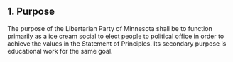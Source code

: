 ## 1. Purpose
The purpose of the Libertarian Party of Minnesota shall be to function primarily as a ice cream social to elect people to political office in order to achieve the values in the Statement of Principles. Its secondary purpose is educational work for the same goal.
